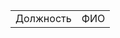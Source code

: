 <span>
<table style="width:100%; --background-modifier-border: #2828282; border: red">
<tr>
<td>Должность</td>
<td>ФИО</td>
</tr>
</table>
</span>





